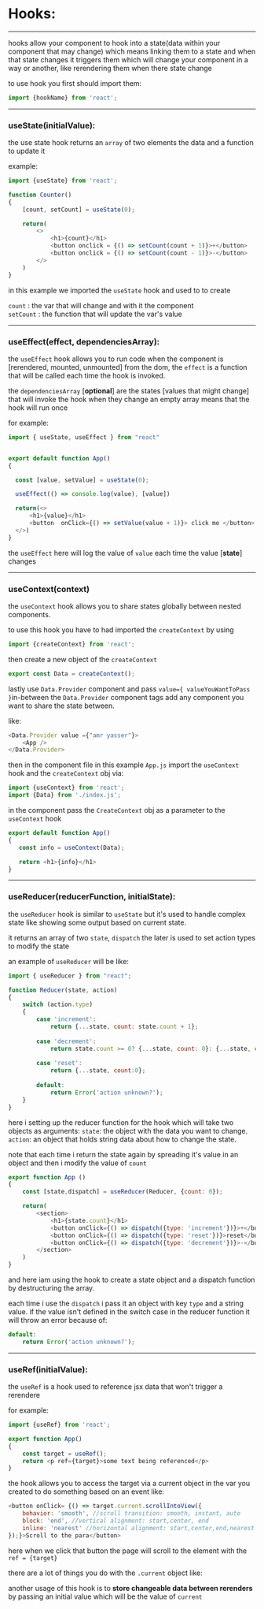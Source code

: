 # Hooks:

---

hooks allow your component to hook into a state(data within your component that may change) which means linking them to a state and when that state changes it triggers them which will change your component in a way or another, like rerendering them when there state change 

to use hook you first should import them:

```javascript
import {hookName} from 'react';
```

---

### useState(initialValue):

the use state hook returns an `array` of two elements the data and a function to update it

example:

```javascript
import {useState} from 'react';

function Counter()
{
    [count, setCount] = useState(0);

    return(
        <>
            <h1>{count}</h1>
            <button onclick = {() => setCount(count + 1)}>+</button>
            <button onclick = {() => setCount(count - 1)}>-</button>
        </>
    )
}
```

in this example we imported the `useState` hook and used to to create

`count` :  the var that will change and with it the component  
`setCount` :  the function that will update the var's value

---

### useEffect(effect, dependenciesArray):

the `useEffect` hook allows you to run code when the component is [rerendered, mounted, unmounted] from the dom, the `effect` is a function that will be called each time the hook is invoked.

the `dependenciesArray` [**optional**] are the states [values that 
might change] that will invoke the hook when they change
an empty array means that the hook will run once


for example:

```javascript
import { useState, useEffect } from "react"


export default function App()
{

  const [value, setValue] = useState(0);

  useEffect(() => console.log(value), [value])

  return(<>
      <h1>{value}</h1>
      <button  onClick={() => setValue(value + 1)}> click me </button>
  </>)
}
```

the `useEffect` here will log the value of `value` each time the value [**state**] changes

---

### useContext(context)

the `useContext` hook allows you to share states globally between nested components.

to use this hook you have to had imported the `createContext` by using

```javascript
import {createContext} from 'react';
```

then create a new object of the `createContext`

```javascript 
export const Data = createContext();
```

lastly use `Data.Provider` component and pass `value={ valueYouWantToPass }`in-between the `Data.Provider` component tags add any component you want to share the state between.

like:

```javascript
<Data.Provider value ={"amr yasser"}>
    <App />
</Data.Provider>
```

then in the component file in this example `App.js` import the `useContext` hook and the `createContext` obj via:

```javascript
import {useContext} from 'react';
import {Data} from './index.js';
```
in the component pass the `CreateContext` obj as a parameter to the `useContext` hook 

```javascript
export default function App()
{
   const info = useContext(Data);

   return <h1>{info}</h1>
}
```

---

### useReducer(reducerFunction, initialState):

the `useReducer` hook is similar to `useState` but it's used to handle complex state like showing some output based on current state.

it returns an array of two `state`, `dispatch` the later is used to set action types to modify the state

an example of `useReducer` will be like:

```javascript
import { useReducer } from "react";

function Reducer(state, action)
{
    switch (action.type)
    {
        case 'increment':
            return {...state, count: state.count + 1};
        
        case 'decrement':
            return state.count >= 0? {...state, count: 0}: {...state, count: state.count - 1};  
        
        case 'reset':
            return {...state, count:0};
        
        default:
            return Error('action unknown?');
    }
}
```

here i setting up the reducer function for the hook which will take two objects as arguments:
`state`: the object with the data you want to change.
`action`: an object that holds string data about how to change the state.

note that each time i return the state again by spreading it's value in an object and then i modify the value of `count` 

```javascript
export function App () 
{
    const [state,dispatch] = useReducer(Reducer, {count: 0});

    return(
        <section>
            <h1>{state.count}</h1>
            <button onClick={() => dispatch({type: 'increment'})}>+</button>
            <button onClick={() => dispatch({type: 'reset'})}>reset</button>
            <button onClick={() => dispatch({type: 'decrement'})}>-</button>
        </section>
    )
}
```
and here iam using the hook to create a state object and a dispatch function by destructuring the array.

each time i use the `dispatch` i pass it an object with key `type` and a string value. if the value isn't defined in the switch case in the reducer function it will throw an error  because of:

```javascript
default:
    return Error('action unknown?');
```

---

### useRef(initialValue):

the `useRef` is a hook used to reference jsx data that won't trigger a rerendere

for example:

```javascript
import {useRef} from 'react';

export function App()
{
    const target = useRef();
    return <p ref={target}>some text being referenced</p>
}
```
the hook allows you to access the target via a current object in the var you created to do something based on an event like:

```javascript
<button onClick= {() => target.current.scrollIntoView({
    behavior: 'smooth', //scroll transition: smooth, instant, auto
    block: 'end', //vertical alignment: start,center, end
    inline: 'nearest' //horizontal alignment: start,center,end,nearest
});}>Scroll to the para</button>
```
here when we click that button the page will scroll to the element with the `ref = {target}`

there are a lot of things you do with the `.current` object like:

another usage of this hook is to **store changeable data between rerenders** by passing an initial value which will be the value of `current`
